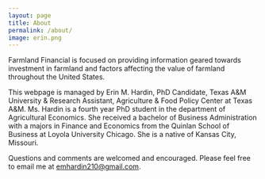 ```yaml
---
layout: page
title: About
permalink: /about/
image: erin.png
---
```



Farmland Financial is focused on providing information geared towards investment in farmland and factors affecting the value of farmland throughout the United States.

This webpage is managed by Erin M. Hardin, PhD Candidate, Texas A&M University & Research Assistant, Agriculture & Food Policy Center at Texas A&M.  Ms. Hardin is a fourth year PhD student in the department of Agricultural Economics.  She received a bachelor of Business Administration with a majors in Finance and Economics from the Quinlan School of Business at Loyola University Chicago.  She is a native of Kansas City, Missouri.  

Questions and comments are welcomed and encouraged.  Please feel free to email me at emhardin210@gmail.com.